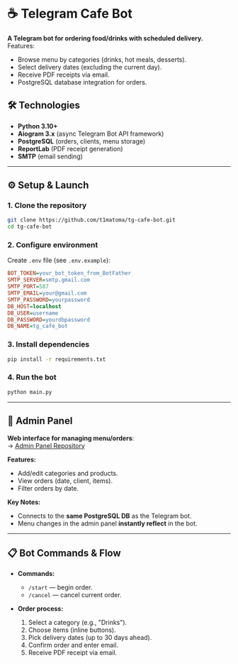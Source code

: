 # ☕ Telegram Cafe Bot  
**A Telegram bot for ordering food/drinks with scheduled delivery.**  
Features:  
- Browse menu by categories (drinks, hot meals, desserts).  
- Select delivery dates (excluding the current day).  
- Receive PDF receipts via email.  
- PostgreSQL database integration for orders.  

## 🛠 Technologies  
- **Python 3.10+**  
- **Aiogram 3.x** (async Telegram Bot API framework)  
- **PostgreSQL** (orders, clients, menu storage)  
- **ReportLab** (PDF receipt generation)  
- **SMTP** (email sending)  

---

## ⚙️ Setup & Launch  

### 1. Clone the repository  
```bash
git clone https://github.com/t1matoma/tg-cafe-bot.git
cd tg-cafe-bot
```

### 2. Configure environment  
Create `.env` file (see `.env.example`):  
```ini
BOT_TOKEN=your_bot_token_from_BotFather
SMTP_SERVER=smtp.gmail.com
SMTP_PORT=587
SMTP_EMAIL=your@gmail.com
SMTP_PASSWORD=yourpassword
DB_HOST=localhost
DB_USER=username
DB_PASSWORD=yourdbpassword
DB_NAME=tg_cafe_bot
```

### 3. Install dependencies  
```bash
pip install -r requirements.txt
```

### 4. Run the bot  
```bash
python main.py
```

---

## 🔐 Admin Panel  
**Web interface for managing menu/orders**:  
→ [Admin Panel Repository](https://github.com/t1matoma/admin_panel_for_tg_cafe_bot)  

**Features:**  
- Add/edit categories and products.  
- View orders (date, client, items).  
- Filter orders by date.  

**Key Notes:**  
- Connects to the **same PostgreSQL DB** as the Telegram bot.  
- Menu changes in the admin panel **instantly reflect** in the bot.  

---

## 📋 Bot Commands & Flow  
- **Commands:**  
  - `/start` — begin order.  
  - `/cancel` — cancel current order.  

- **Order process:**  
  1. Select a category (e.g., "Drinks").  
  2. Choose items (inline buttons).  
  3. Pick delivery dates (up to 30 days ahead).  
  4. Confirm order and enter email.  
  5. Receive PDF receipt via email.  